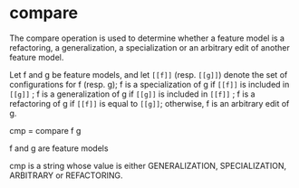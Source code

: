 # compare

The compare operation is used to determine whether a feature model is a refactoring, a generalization, a specialization or an arbitrary edit of another feature model.

Let f and g be feature models, and let ``[[f]]`` (resp. ``[[g]]``) denote the set of configurations for f (resp. g); f is a specialization of g if ``[[f]]`` is included in ``[[g]]`` ; f is a generalization of g if ``[[g]]`` is included in ``[[f]]`` ; f is a refactoring of g if ``[[f]]`` is equal to ``[[g]]``; otherwise, f is an arbitrary edit of g.

cmp = compare f g

f and g are feature models

cmp is a string whose value is either GENERALIZATION, SPECIALIZATION, ARBITRARY or REFACTORING.